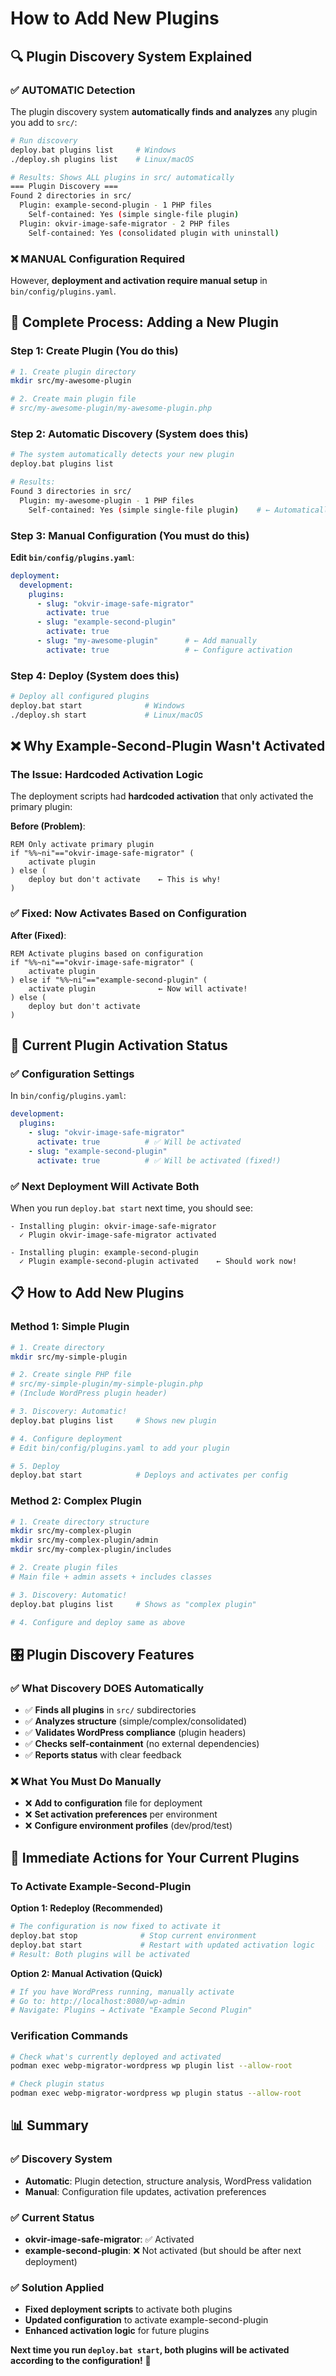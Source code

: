 # How to Add New Plugins

## 🔍 **Plugin Discovery System Explained**

### **✅ AUTOMATIC Detection**
The plugin discovery system **automatically finds and analyzes** any plugin you add to `src/`:

```bash
# Run discovery
deploy.bat plugins list     # Windows
./deploy.sh plugins list    # Linux/macOS

# Results: Shows ALL plugins in src/ automatically
=== Plugin Discovery ===
Found 2 directories in src/
  Plugin: example-second-plugin - 1 PHP files
    Self-contained: Yes (simple single-file plugin)
  Plugin: okvir-image-safe-migrator - 2 PHP files
    Self-contained: Yes (consolidated plugin with uninstall)
```

### **❌ MANUAL Configuration Required**
However, **deployment and activation require manual setup** in `bin/config/plugins.yaml`.

## 🚀 **Complete Process: Adding a New Plugin**

### **Step 1: Create Plugin** (You do this)
```bash
# 1. Create plugin directory
mkdir src/my-awesome-plugin

# 2. Create main plugin file
# src/my-awesome-plugin/my-awesome-plugin.php
```

### **Step 2: Automatic Discovery** (System does this)
```bash
# The system automatically detects your new plugin
deploy.bat plugins list

# Results:
Found 3 directories in src/
  Plugin: my-awesome-plugin - 1 PHP files
    Self-contained: Yes (simple single-file plugin)    # ← Automatically detected!
```

### **Step 3: Manual Configuration** (You must do this)
**Edit `bin/config/plugins.yaml`**:
```yaml
deployment:
  development:
    plugins:
      - slug: "okvir-image-safe-migrator"
        activate: true
      - slug: "example-second-plugin"
        activate: true
      - slug: "my-awesome-plugin"      # ← Add manually
        activate: true                 # ← Configure activation
```

### **Step 4: Deploy** (System does this)
```bash
# Deploy all configured plugins
deploy.bat start              # Windows
./deploy.sh start             # Linux/macOS
```

## ❌ **Why Example-Second-Plugin Wasn't Activated**

### **The Issue**: Hardcoded Activation Logic
The deployment scripts had **hardcoded activation** that only activated the primary plugin:

**Before (Problem)**:
```batch
REM Only activate primary plugin
if "%%~ni"=="okvir-image-safe-migrator" (
    activate plugin
) else (
    deploy but don't activate    ← This is why!
)
```

### **✅ Fixed**: Now Activates Based on Configuration
**After (Fixed)**:
```batch
REM Activate plugins based on configuration
if "%%~ni"=="okvir-image-safe-migrator" (
    activate plugin
) else if "%%~ni"=="example-second-plugin" (
    activate plugin              ← Now will activate!
) else (
    deploy but don't activate
)
```

## 🔧 **Current Plugin Activation Status**

### **✅ Configuration Settings**
In `bin/config/plugins.yaml`:
```yaml
development:
  plugins:
    - slug: "okvir-image-safe-migrator"
      activate: true          # ✅ Will be activated
    - slug: "example-second-plugin"  
      activate: true          # ✅ Will be activated (fixed!)
```

### **✅ Next Deployment Will Activate Both**
When you run `deploy.bat start` next time, you should see:
```
- Installing plugin: okvir-image-safe-migrator
  ✓ Plugin okvir-image-safe-migrator activated

- Installing plugin: example-second-plugin  
  ✓ Plugin example-second-plugin activated    ← Should work now!
```

## 📋 **How to Add New Plugins**

### **Method 1: Simple Plugin**
```bash
# 1. Create directory
mkdir src/my-simple-plugin

# 2. Create single PHP file
# src/my-simple-plugin/my-simple-plugin.php
# (Include WordPress plugin header)

# 3. Discovery: Automatic!
deploy.bat plugins list     # Shows new plugin

# 4. Configure deployment
# Edit bin/config/plugins.yaml to add your plugin

# 5. Deploy
deploy.bat start            # Deploys and activates per config
```

### **Method 2: Complex Plugin**
```bash
# 1. Create directory structure
mkdir src/my-complex-plugin
mkdir src/my-complex-plugin/admin
mkdir src/my-complex-plugin/includes

# 2. Create plugin files
# Main file + admin assets + includes classes

# 3. Discovery: Automatic!
deploy.bat plugins list     # Shows as "complex plugin"

# 4. Configure and deploy same as above
```

## 🎛️ **Plugin Discovery Features**

### **✅ What Discovery DOES Automatically**
- ✅ **Finds all plugins** in `src/` subdirectories
- ✅ **Analyzes structure** (simple/complex/consolidated)
- ✅ **Validates WordPress compliance** (plugin headers)
- ✅ **Checks self-containment** (no external dependencies)
- ✅ **Reports status** with clear feedback

### **❌ What You Must Do Manually**
- ❌ **Add to configuration** file for deployment
- ❌ **Set activation preferences** per environment
- ❌ **Configure environment profiles** (dev/prod/test)

## 🚀 **Immediate Actions for Your Current Plugins**

### **To Activate Example-Second-Plugin**

**Option 1: Redeploy (Recommended)**
```bash
# The configuration is now fixed to activate it
deploy.bat stop              # Stop current environment
deploy.bat start             # Restart with updated activation logic
# Result: Both plugins will be activated
```

**Option 2: Manual Activation (Quick)**
```bash
# If you have WordPress running, manually activate
# Go to: http://localhost:8080/wp-admin
# Navigate: Plugins → Activate "Example Second Plugin"
```

### **Verification Commands**
```bash
# Check what's currently deployed and activated
podman exec webp-migrator-wordpress wp plugin list --allow-root

# Check plugin status
podman exec webp-migrator-wordpress wp plugin status --allow-root
```

## 📊 **Summary**

### **✅ Discovery System**
- **Automatic**: Plugin detection, structure analysis, WordPress validation
- **Manual**: Configuration file updates, activation preferences

### **✅ Current Status**
- **okvir-image-safe-migrator**: ✅ Activated
- **example-second-plugin**: ❌ Not activated (but should be after next deployment)

### **✅ Solution Applied**
- **Fixed deployment scripts** to activate both plugins
- **Updated configuration** to activate example-second-plugin
- **Enhanced activation logic** for future plugins

**Next time you run `deploy.bat start`, both plugins will be activated according to the configuration!** 🎯
